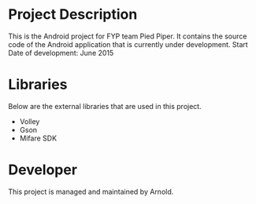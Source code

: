 # Project Description
This is the Android project for FYP team Pied Piper. It contains the source code of the Android application that is currently under development. 
Start Date of development: June 2015

# Libraries
Below are the external libraries that are used in this project. 
* Volley
* Gson
* Mifare SDK

# Developer
This project is managed and maintained by Arnold. 
